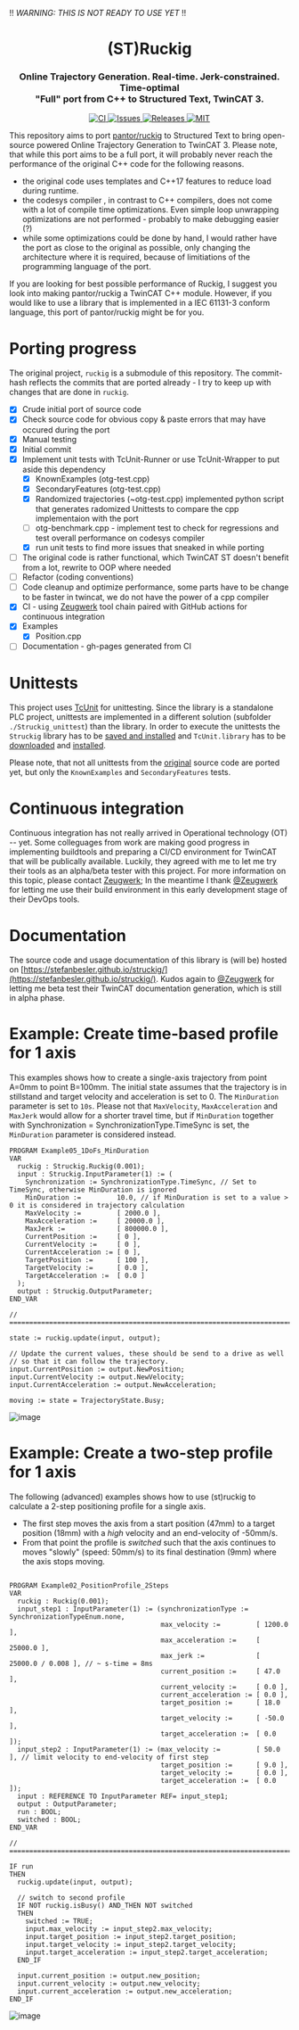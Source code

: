 !! *WARNING: THIS IS NOT READY TO USE YET* !!

<div align="center">
  <h1 align="center">(ST)Ruckig</h1>
  <h3 align="center">
    Online Trajectory Generation. Real-time. Jerk-constrained. Time-optimal<br/>
    "Full" port from C++ to Structured Text, TwinCAT 3.
  </h3>
</div>

<p align="center">
  <a href="https://github.com/stefanbesler/ruckig/actions">
    <img src="https://github.com/stefanbesler/ruckig/workflows/CI/badge.svg" alt="CI">
  </a>
  <a href="https://github.com/stefanbesler/ruckig/issues">
    <img src="https://img.shields.io/github/issues/stefanbesler/ruckig.svg" alt="Issues">
  </a>
  <a href="https://github.com/stefanbesler/ruckig/releases">
    <img src="https://img.shields.io/github/v/release/stefanbesler/ruckig.svg?include_prereleases&sort=semver" alt="Releases">
  </a>

  <a href="https://github.com/stefanbesler/ruckig/blob/master/LICENSE">
    <img src="https://img.shields.io/badge/license-MIT-green.svg" alt="MIT">
  </a>
</p>

This repository aims to port [pantor/ruckig](https://github.com/pantor/ruckig) to Structured Text to bring open-source powered Online
Trajectory Generation to TwinCAT 3. Please note, that while this port aims to be a full port, it will probably never reach the performance 
of the original C++ code for the following reasons. 
- the original code uses templates and C++17 features to reduce load during runtime. 
- the codesys compiler , in contrast to C++ compilers, does not come with a lot of compile time optimizations. Even simple loop unwrapping optimizations are not performed - probably to make debugging easier (?)
- while some optimizations could be done by hand, I would rather have the port as close to the original as possible, only changing the architecture where it is required, because of limitiations of the programming language of the port.

If you are looking for best possible performance of Ruckig, I suggest you look into making pantor/ruckig a TwinCAT C++ module. However,
if you would like to use a library that is implemented in a IEC 61131-3 conform language, this port of pantor/ruckig might be for you.

# Porting progress

The original project, `ruckig` is a submodule of this repository. The commit-hash reflects the commits that are ported already - I try to keep up with changes that are done in `ruckig`.

- [x] Crude initial port of source code
- [x] Check source code for obvious copy & paste errors that may have occured during the port
- [x] Manual testing
- [x] Initial commit
- [x] Implement unit tests with TcUnit-Runner or use TcUnit-Wrapper to put aside this dependency
    - [x] KnownExamples (otg-test.cpp)
    - [x] SecondaryFeatures (otg-test.cpp)
    - [x] Randomized trajectories (~otg-test.cpp) implemented python script that generates radomized Unittests to compare the cpp implementaion with the port
    - [ ] otg-benchmark.cpp - implement test to check for regressions and test overall performance on codesys compiler 
    - [x] run unit tests to find more issues that sneaked in while porting
- [ ] The original code is rather functional, which TwinCAT ST doesn't benefit from a lot, rewrite to OOP where needed
- [ ] Refactor (coding conventions)
- [ ] Code cleanup and optimize performance, some parts have to be change to be faster in twincat, we do not have the power of a cpp compiler
- [x] CI - using [Zeugwerk](http://zeugwerk.at) tool chain paired with GitHub actions for continuous integration
- [x] Examples
  - [x] Position.cpp
- [ ] Documentation - gh-pages generated from CI

# Unittests

This project uses [TcUnit](http://www.tcunit.org/) for unittesting. Since the library is a standalone PLC project, unittests are implemented in a different solution (subfolder `./Struckig_unittest`) than the library. In order to execute the unittests the `Struckig` library has to be [saved and installed](https://infosys.beckhoff.com/english.php?content=../content/1033/tc3_plc_intro/4189307403.html&id=) and `TcUnit.library` has to be [downloaded](https://github.com/tcunit/TcUnit/releases) and [installed](https://infosys.beckhoff.com/english.php?content=../content/1033/tc3_plc_intro/4189333259.html&id=).

Please note, that not all unittests from the [original](https://www.github.com/pantor/ruckig) source code are ported yet, but only the `KnownExamples` and `SecondaryFeatures` tests.

# Continuous integration

Continuous integration has not really arrived in Operational technology (OT) -- yet. Some colleguages from work are making good progress in implementing buildtools and preparing a CI/CD environment for TwinCAT that will be publically available. Luckily, they agreed with me to let me try their tools as an
alpha/beta tester with this project. For more information on this topic, please contact [Zeugwerk](mailto:info@zeugwerk.at); In the meantime I
thank [@Zeugwerk](https://github.com/Zeugwerk) for letting me use their build environment in this early development stage of their DevOps tools.

# Documentation

The source code and usage documentation of this library is (will be) hosted on [https://stefanbesler.github.io/struckig/](https://stefanbesler.github.io/struckig/). Kudos again to [@Zeugwerk](https://github.com/Zeugwerk) for letting me beta test their TwinCAT documentation generation, which is still in alpha phase.

# Example: Create time-based profile for 1 axis

This examples shows how to create a single-axis trajectory from point A=0mm to point B=100mm.
The initial state assumes that the trajectory is in stillstand and target velocity and acceleration is set to
0. The `MinDuration` parameter is set to `10s`. Please not that `MaxVelocity`, `MaxAcceleration` and `MaxJerk` would
allow for a shorter travel time, but  if `MinDuration` together with Synchronization = SynchronizationType.TimeSync is set,
the `MinDuration` parameter is considered instead.

```
PROGRAM Example05_1DoFs_MinDuration
VAR
  ruckig : Struckig.Ruckig(0.001);
  input : Struckig.InputParameter(1) := (
    Synchronization := SynchronizationType.TimeSync, // Set to TimeSync, otherwise MinDuration is ignored
    MinDuration :=         10.0, // if MinDuration is set to a value > 0 it is considered in trajectory calculation
    MaxVelocity :=         [ 2000.0 ],
    MaxAcceleration :=     [ 20000.0 ],
    MaxJerk :=             [ 800000.0 ],
    CurrentPosition :=     [ 0 ],
    CurrentVelocity :=     [ 0 ],
    CurrentAcceleration := [ 0 ],
    TargetPosition :=      [ 100 ],
    TargetVelocity :=      [ 0.0 ],
    TargetAcceleration :=  [ 0.0 ]
  );
  output : Struckig.OutputParameter;
END_VAR

// =====================================================================================================================

state := ruckig.update(input, output);

// Update the current values, these should be send to a drive as well
// so that it can follow the trajectory.
input.CurrentPosition := output.NewPosition;
input.CurrentVelocity := output.NewVelocity;
input.CurrentAcceleration := output.NewAcceleration;

moving := state = TrajectoryState.Busy;
```

![image](https://user-images.githubusercontent.com/11271989/129452181-57d28187-cafb-44be-b1ad-f73a5ed80556.png)



# Example: Create a two-step profile for 1 axis

The following (advanced) examples shows how to use (st)ruckig to calculate a 2-step positioning profile for a single axis.
 - The first step moves the axis from a start position (47mm) to a target position (18mm) with a *high* velocity and an end-velocity of -50mm/s.
 - From that point the profile is *switched* such that the axis continues to moves "slowly" (speed: 50mm/s) to its final destination (9mm) 
   where the axis stops moving.
```

PROGRAM Example02_PositionProfile_2Steps
VAR
  ruckig : Ruckig(0.001);
  input_step1 : InputParameter(1) := (synchronizationType := SynchronizationTypeEnum.none,
                                      max_velocity :=         [ 1200.0 ],
                                      max_acceleration :=     [ 25000.0 ],
                                      max_jerk :=             [ 25000.0 / 0.008 ], // ~ s-time = 8ms
                                      current_position :=     [ 47.0 ],
                                      current_velocity :=     [ 0.0 ],
                                      current_acceleration := [ 0.0 ],
                                      target_position :=      [ 18.0 ],
                                      target_velocity :=      [ -50.0 ],
                                      target_acceleration :=  [ 0.0 ]);
  input_step2 : InputParameter(1) := (max_velocity :=         [ 50.0 ], // limit velocity to end-velocity of first step
                                      target_position :=      [ 9.0 ],
                                      target_velocity :=      [ 0.0 ],
                                      target_acceleration :=  [ 0.0 ]);
  input : REFERENCE TO InputParameter REF= input_step1;                                    
  output : OutputParameter;    
  run : BOOL;
  switched : BOOL;
END_VAR

// =====================================================================================================================

IF run
THEN
  ruckig.update(input, output);
  
  // switch to second profile
  IF NOT ruckig.isBusy() AND_THEN NOT switched
  THEN
    switched := TRUE;
    input.max_velocity := input_step2.max_velocity;    
    input.target_position := input_step2.target_position;
    input.target_velocity := input_step2.target_velocity;    
    input.target_acceleration := input_step2.target_acceleration;
  END_IF
  
  input.current_position := output.new_position;
  input.current_velocity := output.new_velocity;
  input.current_acceleration := output.new_acceleration;
END_IF
```

![image](https://user-images.githubusercontent.com/11271989/126785368-205a491b-0acb-4a52-8b90-a6e3f1283a18.png)

